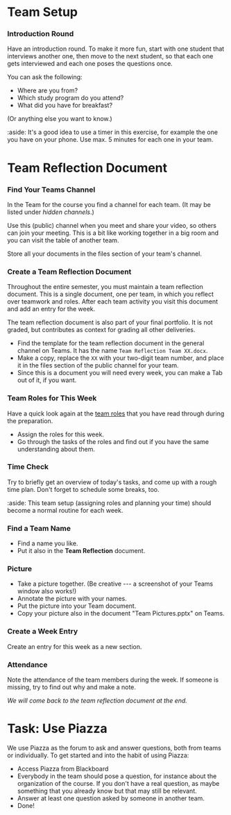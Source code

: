 # Team Setup


### Introduction Round

Have an introduction round. To make it more fun, start with one student that interviews another one, then move to the next student, so that each one gets interviewed and each one poses the questions once. 

You can ask the following:

* Where are you from?
* Which study program do you attend?
* What did you have for breakfast?

(Or anything else you want to know.)

:aside: It's a good idea to use a timer in this exercise, for example the one you have on your phone. Use max. 5 minutes for each one in your team.


# Team Reflection Document

### Find Your Teams Channel

In the Team for the course you find a channel for each team.
(It may be listed under *hidden channels*.)

Use this (public) channel when you meet and share your video, so others can join your meeting. 
This is a bit like working together in a big room and you can visit the table of another team.

Store all your documents in the files section of your team's channel. 


### Create a Team Reflection Document

Throughout the entire semester, you must maintain a team reflection document. 
This is a single document, one per team, in which you reflect over teamwork and roles.
After each team activity you visit this document and add an entry for the week.

The team reflection document is also part of your final portfolio. 
It is not graded, but contributes as context for grading all other deliveries.

- Find the template for the team reflection document in the general channel on Teams. It has the name `Team Reflection Team XX.docx`.
- Make a copy, replace the `XX` with your two-digit team number, and place it in the files section of the public channel for your team.
- Since this is a document you will need every week, you can make a Tab out of it, if you want.

### Team Roles for This Week

Have a quick look again at the [team roles](learning-teamwork.html) that you have read through during the preparation.

- Assign the roles for this week.
- Go through the tasks of the roles and find out if you have the same understanding about them.

### Time Check

Try to briefly get an overview of today's tasks, and come up with a rough time plan. Don't forget to schedule some breaks, too.

:aside: This team setup (assigning roles and planning your time) should become a normal routine for each week. 


### Find a Team Name

- Find a name you like.
- Put it also in the **Team Reflection** document.

### Picture

- Take a picture together. (Be creative --- a screenshot of your Teams window also works!)
- Annotate the picture with your names. 
- Put the picture into your Team document.
- Copy your picture also in the document "Team Pictures.pptx" on Teams.


### Create a Week Entry

Create an entry for this week as a new section.

### Attendance

Note the attendance of the team members during the week. 
If someone is missing, try to find out why and make a note.  


_We will come back to the team reflection document at the end._



# Task: Use Piazza

We use Piazza as the forum to ask and answer questions, both from teams or individually. To get started and into the habit of using Piazza:

* Access Piazza from Blackboard
* Everybody in the team should pose a question, for instance about the organization of the course. If you don't have a real question, as maybe something that you already know but that may still be relevant.
* Answer at least one question asked by someone in another team.
* Done!